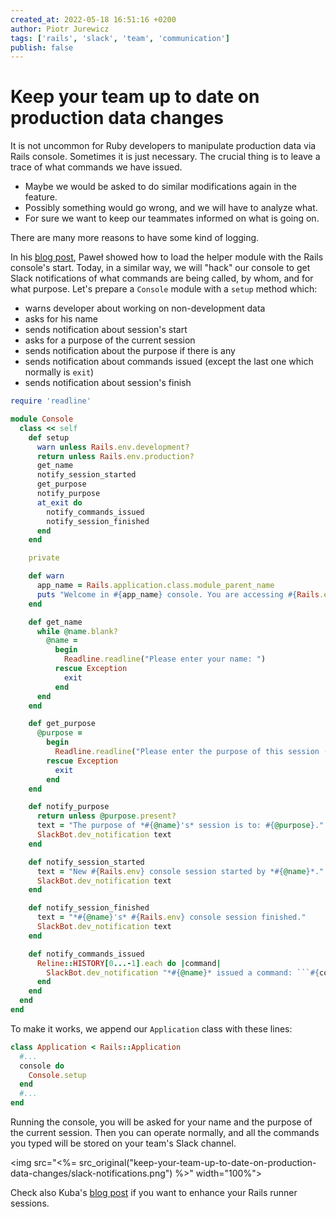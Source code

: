 ```yaml
---
created_at: 2022-05-18 16:51:16 +0200
author: Piotr Jurewicz
tags: ['rails', 'slack', 'team', 'communication']
publish: false
---
```


# Keep your team up to date on production data changes

It is not uncommon for Ruby developers to manipulate production data via Rails console. Sometimes it is just necessary. The crucial thing is to leave a trace of what commands we have issued.
- Maybe we would be asked to do similar modifications again in the feature.
- Possibly something would go wrong, and we will have to analyze what.
- For sure we want to keep our teammates informed on what is going on.

There are many more reasons to have some kind of logging.

<!-- more -->

In his <a href="https://blog.arkency.com/rails-console-trick-i-had-no-idea-about/">blog post</a>, Paweł showed how to load the helper module with the Rails console's start.
Today, in a similar way, we will "hack" our console to get Slack notifications of what commands are being called, by whom, and for what purpose.
Let's prepare a `Console` module with a `setup` method which:
- warns developer about working on non-development data
- asks for his name
- sends notification about session's start
- asks for a purpose of the current session
- sends notification about the purpose if there is any
- sends notification about commands issued (except the last one which normally is `exit`)
- sends notification about session's finish

```ruby
require 'readline'

module Console
  class << self
    def setup
      warn unless Rails.env.development?
      return unless Rails.env.production?
      get_name
      notify_session_started
      get_purpose
      notify_purpose
      at_exit do
        notify_commands_issued
        notify_session_finished
      end
    end

    private

    def warn
      app_name = Rails.application.class.module_parent_name
      puts "Welcome in #{app_name} console. You are accessing #{Rails.env} data now."
    end

    def get_name
      while @name.blank?
        @name =
          begin
            Readline.readline("Please enter your name: ")
          rescue Exception
            exit
          end
      end
    end

    def get_purpose
      @purpose =
        begin
          Readline.readline("Please enter the purpose of this session (or leave it blank): ")
        rescue Exception
          exit
        end
    end

    def notify_purpose
      return unless @purpose.present?
      text = "The purpose of *#{@name}'s* session is to: #{@purpose}."
      SlackBot.dev_notification text
    end

    def notify_session_started
      text = "New #{Rails.env} console session started by *#{@name}*."
      SlackBot.dev_notification text
    end

    def notify_session_finished
      text = "*#{@name}'s* #{Rails.env} console session finished."
      SlackBot.dev_notification text
    end

    def notify_commands_issued
      Reline::HISTORY[0...-1].each do |command|
        SlackBot.dev_notification "*#{@name}* issued a command: ```#{command}```"
      end
    end
  end
end
```

To make it works, we append our `Application` class with these lines:

```ruby
class Application < Rails::Application
  #...
  console do
    Console.setup
  end
  #...
end
```

Running the console, you will be asked for your name and the purpose of the current session. Then you can operate normally, and all the commands you typed will be stored on your team's Slack channel.

<img src="<%= src_original("keep-your-team-up-to-date-on-production-data-changes/slack-notifications.png") %>" width="100%">

Check also Kuba's <a href="https://blog.arkency.com/decorate-your-runner-session-like-a-pro/">blog post</a> if you want to enhance your Rails runner sessions.